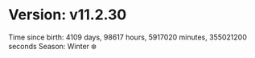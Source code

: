 # Version: v11.2.30
Time since birth: 4109 days, 98617 hours, 5917020 minutes, 355021200 seconds
Season: Winter ❄️
